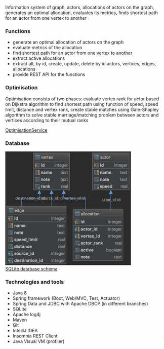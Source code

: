 Information system of graph, actors, allocations of actors on the graph, generates an optimal allocation, 
evaluates its metrics, finds shortest path for an actor from one vertex to another

### Functions
* generate an optimal allocation of actors on the graph
* evaluate metrics of the allocation
* find shortest path for an actor from one vertex to another
* extract active allocations
* extract all, by id, create, update, delete by id actors, vertices, edges, allocations
* provide REST API for the functions

### Optimisation
Optimisation consists of two phases: evaluate vertex rank for actor based on Dijkstra algorithm to find shortest path 
using function of speed, speed limit, distance and vertex rank, 
create stable matches using Gale-Shapley algorithm to solve stable marriage/matching problem 
between actors and vertices according to their mutual ranks   

[OptimisationService](src/main/java/com/sergeykotov/allocation/service/OptimisationService.java)

### Database
![database diagram](src/main/resources/allocation-db-diagram.png)  
[SQLite database schema](src/main/resources/schema.sql) 

### Technologies and tools
* Java 8
* Spring framework (Boot, Web/MVC, Test, Actuator)
* Spring Data and JDBC with Apache DBCP (in different branches)
* SQLite
* Apache log4j
* Maven
* Git
* IntelliJ IDEA
* Insomnia REST Client
* Java Visual VM (profiler)